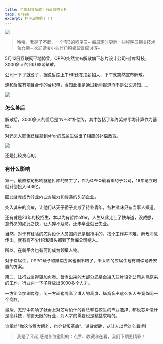 ```yaml
---
title: 哲库科技解散：行业影响分析
tags: Green
excerpt: 猝不及防啊！！！
---
```

![](https://files.mdnice.com/user/26582/12916e70-fb60-4d16-a5f3-b8cc30e82f4a.png)

> 哈喽，我是了不起，一个奔3的程序员~
> 每周定时更新一些程序员相关技术和文章~
>欢迎读者小伙伴们积极留言探讨呀~

5月12日互联网平地惊雷，OPPO突然宣布解散旗下芯片设计公司-哲库科技，3000多人的团队原地解散。

公司一下子就没了，据说哲库上午HR还在顶薪招人，下午就突然宣布解散。

连和哲库有项目合作的台积电，得知此事是通过新闻报道而不是公文通知……

![](https://files.mdnice.com/user/26582/12916e70-fb60-4d16-a5f3-b8cc30e82f4a.png)

### 怎么善后

解散后，3000多人的善后是“N＋3”补偿传，其中包括了年终奖来平均计算作为基础。

对还未入职但已经拿到offer的应届生做出了相应的补偿政策。

![](https://files.mdnice.com/user/26582/2f11435f-f1af-4fb6-8b10-34cfd4794f82.png)

还是比较良心的。

### 有什么影响

第一，最直接的影响就是哲库的员工了，作为OPPO最看重的子公司，19年成立时就计划投入500亿。

因此哲库成为行业内业务能力和待遇的头部企业。

突入其来的变故，让他们从天子骄子变成了待业青年，各种滋味只有当事人知道。

还有就是23年的校招生，本以为有哲库offer，人生从此走上了快车道，没成想，意外来的如此之快，让人猝不及防，还未毕业就已失业。

当然，对于有经验的芯片设计人员国内还是很抢手的，找个工作并不难，解散消息传出，就有有不少HR和猎头都到了哲库公司挖人。

所以，在新平台也有可能成为领军人物。

对于应届生，OPPO给予的赔偿方案也很不错了，未入职的应届生也有赔偿或者安置的方案。

第二，让行业变得更加内卷。哲库出来的大部分还是会进入芯片设计公司从事原来的工作，行业内一下子释放出3000多个人才。

一方面会加剧内卷，另一方面也提高了准入的高度，毕竟多出这么多人去竞争同一个岗位。

最后，无形中影响了社会上对芯片设计的看法和在校生的专业选择。都说芯片设计是高科技，前途无限的行业，对人才的需要也是精益求精的。

谁承想“你这浓眉大眼的，也会背叛革命”，说散就散，这让人以后这么看呢!

>我是了不起,感谢各位童鞋的：点赞、收藏和在看，我们下期更精彩！


















